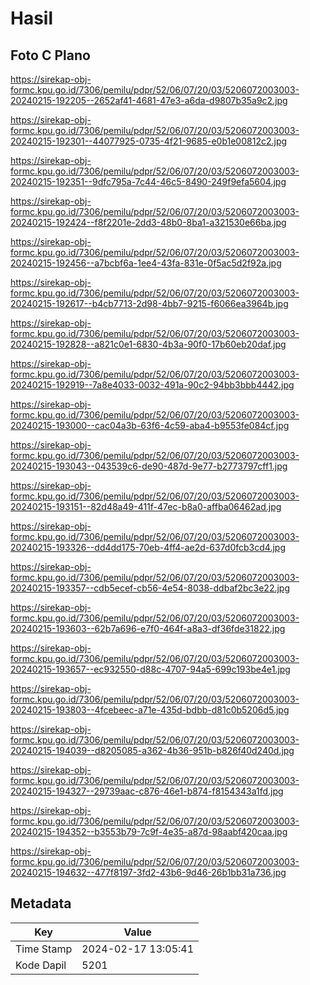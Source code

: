 # Hasil

## Foto C Plano

https://sirekap-obj-formc.kpu.go.id/7306/pemilu/pdpr/52/06/07/20/03/5206072003003-20240215-192205--2652af41-4681-47e3-a6da-d9807b35a9c2.jpg

https://sirekap-obj-formc.kpu.go.id/7306/pemilu/pdpr/52/06/07/20/03/5206072003003-20240215-192301--44077925-0735-4f21-9685-e0b1e00812c2.jpg

https://sirekap-obj-formc.kpu.go.id/7306/pemilu/pdpr/52/06/07/20/03/5206072003003-20240215-192351--9dfc795a-7c44-46c5-8490-249f9efa5604.jpg

https://sirekap-obj-formc.kpu.go.id/7306/pemilu/pdpr/52/06/07/20/03/5206072003003-20240215-192424--f8f2201e-2dd3-48b0-8ba1-a321530e66ba.jpg

https://sirekap-obj-formc.kpu.go.id/7306/pemilu/pdpr/52/06/07/20/03/5206072003003-20240215-192456--a7bcbf6a-1ee4-43fa-831e-0f5ac5d2f92a.jpg

https://sirekap-obj-formc.kpu.go.id/7306/pemilu/pdpr/52/06/07/20/03/5206072003003-20240215-192617--b4cb7713-2d98-4bb7-9215-f6066ea3964b.jpg

https://sirekap-obj-formc.kpu.go.id/7306/pemilu/pdpr/52/06/07/20/03/5206072003003-20240215-192828--a821c0e1-6830-4b3a-90f0-17b60eb20daf.jpg

https://sirekap-obj-formc.kpu.go.id/7306/pemilu/pdpr/52/06/07/20/03/5206072003003-20240215-192919--7a8e4033-0032-491a-90c2-94bb3bbb4442.jpg

https://sirekap-obj-formc.kpu.go.id/7306/pemilu/pdpr/52/06/07/20/03/5206072003003-20240215-193000--cac04a3b-63f6-4c59-aba4-b9553fe084cf.jpg

https://sirekap-obj-formc.kpu.go.id/7306/pemilu/pdpr/52/06/07/20/03/5206072003003-20240215-193043--043539c6-de90-487d-9e77-b2773797cff1.jpg

https://sirekap-obj-formc.kpu.go.id/7306/pemilu/pdpr/52/06/07/20/03/5206072003003-20240215-193151--82d48a49-411f-47ec-b8a0-affba06462ad.jpg

https://sirekap-obj-formc.kpu.go.id/7306/pemilu/pdpr/52/06/07/20/03/5206072003003-20240215-193326--dd4dd175-70eb-4ff4-ae2d-637d0fcb3cd4.jpg

https://sirekap-obj-formc.kpu.go.id/7306/pemilu/pdpr/52/06/07/20/03/5206072003003-20240215-193357--cdb5ecef-cb56-4e54-8038-ddbaf2bc3e22.jpg

https://sirekap-obj-formc.kpu.go.id/7306/pemilu/pdpr/52/06/07/20/03/5206072003003-20240215-193603--62b7a696-e7f0-464f-a8a3-df36fde31822.jpg

https://sirekap-obj-formc.kpu.go.id/7306/pemilu/pdpr/52/06/07/20/03/5206072003003-20240215-193657--ec932550-d88c-4707-94a5-699c193be4e1.jpg

https://sirekap-obj-formc.kpu.go.id/7306/pemilu/pdpr/52/06/07/20/03/5206072003003-20240215-193803--4fcebeec-a71e-435d-bdbb-d81c0b5206d5.jpg

https://sirekap-obj-formc.kpu.go.id/7306/pemilu/pdpr/52/06/07/20/03/5206072003003-20240215-194039--d8205085-a362-4b36-951b-b826f40d240d.jpg

https://sirekap-obj-formc.kpu.go.id/7306/pemilu/pdpr/52/06/07/20/03/5206072003003-20240215-194327--29739aac-c876-46e1-b874-f8154343a1fd.jpg

https://sirekap-obj-formc.kpu.go.id/7306/pemilu/pdpr/52/06/07/20/03/5206072003003-20240215-194352--b3553b79-7c9f-4e35-a87d-98aabf420caa.jpg

https://sirekap-obj-formc.kpu.go.id/7306/pemilu/pdpr/52/06/07/20/03/5206072003003-20240215-194632--477f8197-3fd2-43b6-9d46-26b1bb31a736.jpg


## Metadata

| Key        | Value               |
| ---------- | ------------------- |
| Time Stamp | 2024-02-17 13:05:41 |
| Kode Dapil | 5201                |



